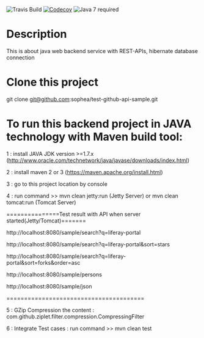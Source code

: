 ![Travis Build](https://travis-ci.org/sophea/test-github-api-sample.svg?branch=master)
[![Codecov](https://codecov.io/github/sophea/test-github-api-sample/coverage.svg?branch=master)](https://codecov.io/github/sophea/test-github-api-sample?branch=master)
![Java 7 required](https://img.shields.io/badge/java-7-brightgreen.svg)

# Description
This is about java web backend service with REST-APIs, hibernate database connection

# Clone this project
 git clone git@github.com:sophea/test-github-api-sample.git
  

# To run this backend project in JAVA technology with Maven build tool:

1 : install JAVA JDK version >=1.7.x  (http://www.oracle.com/technetwork/java/javase/downloads/index.html)

2 : install maven 2 or 3  (https://maven.apache.org/install.html)

3 : go to this project location by console

4 : run command >> mvn clean jetty:run (Jetty Server) or mvn clean tomcat:run (Tomcat Server)

   
===============Test result with API when server started(Jetty/Tomcat)=======

http://localhost:8080/sample/search?q=liferay-portal

http://localhost:8080/sample/search?q=liferay-portal&sort=stars

http://localhost:8080/sample/search?q=liferay-portal&sort=forks&order=asc

http://localhost:8080/sample/persons

http://localhost:8080/sample/json

=======================================

5 : GZip Compression the content :  com.github.ziplet.filter.compression.CompressingFilter

6 : Integrate Test cases : run command >> mvn clean test

